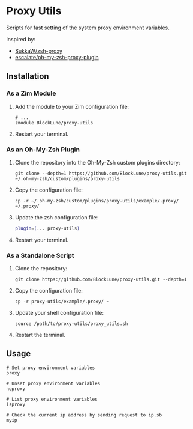 # Proxy Utils

Scripts for fast setting of the system proxy environment variables.

Inspired by:

- [SukkaW/zsh-proxy](https://github.com/SukkaW/zsh-proxy)
- [escalate/oh-my-zsh-proxy-plugin](https://github.com/escalate/oh-my-zsh-proxy-plugin/)

## Installation

### As a Zim Module

1. Add the module to your Zim configuration file:

   ```text
   # ...
   zmodule BlockLune/proxy-utils
   ```

2. Restart your terminal.

### As an Oh-My-Zsh Plugin

1. Clone the repository into the Oh-My-Zsh custom plugins directory:

   ```shell
   git clone --depth=1 https://github.com/BlockLune/proxy-utils.git ~/.oh-my-zsh/custom/plugins/proxy-utils
   ```

2. Copy the configuration file:

   ```shell
   cp -r ~/.oh-my-zsh/custom/plugins/proxy-utils/example/.proxy/ ~/.proxy/
   ```

3. Update the zsh configuration file:

   ```zsh
   plugin=(... proxy-utils)
   ```

4. Restart your terminal.

### As a Standalone Script

1. Clone the repository:

   ```shell
   git clone https://github.com/BlockLune/proxy-utils.git --depth=1
   ```

2. Copy the configuration file:

   ```shell
   cp -r proxy-utils/example/.proxy/ ~
   ```

3. Update your shell configuration file:

   ```shell
   source /path/to/proxy-utils/proxy_utils.sh
   ```

4. Restart the terminal.
  
## Usage

```shell
# Set proxy environment variables
proxy

# Unset proxy environment variables
noproxy

# List proxy environment variables
lsproxy

# Check the current ip address by sending request to ip.sb
myip
```
